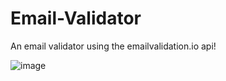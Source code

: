 # Email-Validator
An email validator using the emailvalidation.io api!

![image](https://github.com/KshitijShresth29/Email-Validator/assets/145615126/25931cff-c9ef-40b3-a716-c10f3ef2bbc6)

